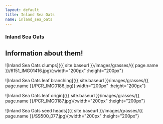 ```yaml
---
layout: default
title: Inland Sea Oats
name: inland_sea_oats
---
```

### Inland Sea Oats

## Information about them!

![Inland Sea Oats clumps]({{ site.baseurl }}/images/grasses/{{ page.name }}/6151_IMG01416.jpg){:width="200px" :height="200px"}

![Inland Sea Oats leaf branching]({{ site.baseurl }}/images/grasses/{{ page.name }}/PCR_IMG0186.jpg){:width="200px" :height="200px"}

![Inland Sea Oats leaf origin]({{ site.baseurl }}/images/grasses/{{ page.name }}/PCR_IMG0187.jpg){:width="200px" :height="200px"}

![Inland Sea Oats seed heads]({{ site.baseurl }}/images/grasses/{{ page.name }}/SS500_077.jpg){:width="200px" :height="200px"}

